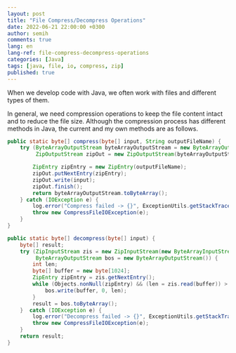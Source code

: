 ```yaml
---
layout: post
title: "File Compress/Decompress Operations"
date: 2022-06-21 22:00:00 +0300
author: semih
comments: true
lang: en
lang-ref: file-compress-decompress-operations
categories: [Java]
tags: [java, file, io, compress, zip]
published: true
---
```

When we develop code with Java, we often work with files and different types of them. 

In general, we need compression operations to keep the file content intact and to reduce the file size. Although the compression process has different methods in Java, the current and my own methods are as follows.

```java
public static byte[] compress(byte[] input, String outputFileName) {
    try (ByteArrayOutputStream byteArrayOutputStream = new ByteArrayOutputStream();
         ZipOutputStream zipOut = new ZipOutputStream(byteArrayOutputStream)) {

        ZipEntry zipEntry = new ZipEntry(outputFileName);
        zipOut.putNextEntry(zipEntry);
        zipOut.write(input);
        zipOut.finish();
        return byteArrayOutputStream.toByteArray();
    } catch (IOException e) {
        log.error("Compress failed -> {}", ExceptionUtils.getStackTrace(e));
        throw new CompressFileIOException(e);
    }
}

public static byte[] decompress(byte[] input) {
    byte[] result;
    try (ZipInputStream zis = new ZipInputStream(new ByteArrayInputStream(input));
         ByteArrayOutputStream bos = new ByteArrayOutputStream()) {
        int len;
        byte[] buffer = new byte[1024];
        ZipEntry zipEntry = zis.getNextEntry();
        while (Objects.nonNull(zipEntry) && (len = zis.read(buffer)) > 0){
            bos.write(buffer, 0, len);
        }
        result = bos.toByteArray();
    }  catch (IOException e) {
        log.error("Decompress failed -> {}", ExceptionUtils.getStackTrace(e));
        throw new CompressFileIOException(e);
    }
    return result;
}
```